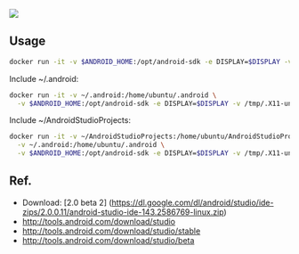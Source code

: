  [![](https://badge.imagelayers.io/yongjhih/android-studio:latest.svg)](https://imagelayers.io/?images=yongjhih/android-studio:latest)

## Usage

```sh
docker run -it -v $ANDROID_HOME:/opt/android-sdk -e DISPLAY=$DISPLAY -v /tmp/.X11-unix:/tmp/.X11-unix -v $XAUTHORITY:/home/ubuntu/.Xauthority --net=host yongjhih/android-studio
```

Include ~/.android:

```sh
docker run -it -v ~/.android:/home/ubuntu/.android \
  -v $ANDROID_HOME:/opt/android-sdk -e DISPLAY=$DISPLAY -v /tmp/.X11-unix:/tmp/.X11-unix -v $XAUTHORITY:/home/ubuntu/.Xauthority --net=host yongjhih/android-studio
```

Include ~/AndroidStudioProjects:

```sh
docker run -it -v ~/AndroidStudioProjects:/home/ubuntu/AndroidStudioProjects \
  -v ~/.android:/home/ubuntu/.android \
  -v $ANDROID_HOME:/opt/android-sdk -e DISPLAY=$DISPLAY -v /tmp/.X11-unix:/tmp/.X11-unix -v $XAUTHORITY:/home/ubuntu/.Xauthority --net=host yongjhih/android-studio
```

## Ref.

* Download: [2.0 beta 2] (https://dl.google.com/dl/android/studio/ide-zips/2.0.0.11/android-studio-ide-143.2586769-linux.zip)
* http://tools.android.com/download/studio
* http://tools.android.com/download/studio/stable
* http://tools.android.com/download/studio/beta
